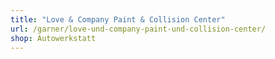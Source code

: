 ```yaml
---
title: "Love & Company Paint & Collision Center"
url: /garner/love-und-company-paint-und-collision-center/
shop: Autowerkstatt
---
```

